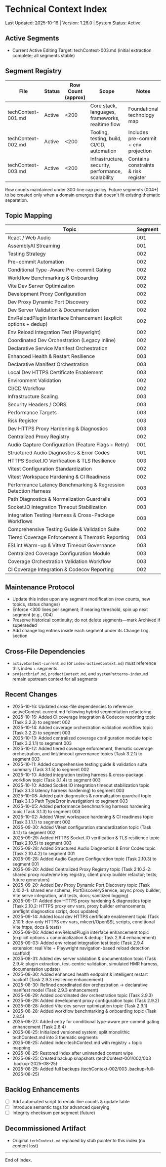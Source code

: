# Technical Context Index

Last Updated: 2025-10-16 | Version: 1.26.0 | System Status: Active

## Active Segments
- Current Active Editing Target: techContext-003.md (initial extraction complete; all segments stable)

## Segment Registry
| File | Status | Row Count (approx) | Scope | Notes |
|------|--------|--------------------|-------|-------|
| techContext-001.md | Active | <200 | Core stack, languages, frameworks, realtime flow | Foundational technology map |
| techContext-002.md | Active | <200 | Tooling, testing, build, CI/CD, automation | Includes pre-commit + env projection |
| techContext-003.md | Active | <200 | Infrastructure, security, performance, scalability | Contains constraints & risk register |

Row counts maintained under 300-line cap policy. Future segments (004+) to be created only when a domain emerges that doesn't fit existing thematic separation.

## Topic Mapping
| Topic | Segment |
|-------|---------|
| React / Web Audio | 001 |
| AssemblyAI Streaming | 001 |
| Testing Strategy | 002 |
| Pre-commit Automation | 002 |
| Conditional Type-Aware Pre-commit Gating | 002 |
| Workflow Benchmarking & Onboarding | 002 |
| Vite Dev Server Optimization | 002 |
| Development Proxy Configuration | 002 |
| Dev Proxy Dynamic Port Discovery | 002 |
| Dev Server Validation & Documentation | 002 |
| EnvReloadPlugin Interface Enhancement (explicit options + dedup) | 002 |
| Env Reload Integration Test (Playwright) | 002 |
| Coordinated Dev Orchestration (Legacy Inline) | 002 |
| Declarative Service Manifest Orchestration | 002 |
| Enhanced Health & Restart Resilience | 003 |
| Declarative Manifest Orchestration | 003 |
| Local Dev HTTPS Certificate Enablement | 003 |
| Environment Validation | 002 |
| CI/CD Workflow | 002 |
| Infrastructure Scaling | 003 |
| Security Headers / CORS | 003 |
| Performance Targets | 003 |
| Risk Register | 003 |
| Dev HTTPS Proxy Hardening & Diagnostics | 003 |
| Centralized Proxy Registry | 002 |
| Audio Capture Configuration (Feature Flags + Retry) | 001 |
| Structured Audio Diagnostics & Error Codes | 001 |
| HTTPS Socket.IO Verification & TLS Resilience | 003 |
| Vitest Configuration Standardization | 002 |
| Vitest Workspace Hardening & CI Readiness | 002 |
| Performance Latency Benchmarking & Regression Detection Harness | 003 |
| Path Diagnostics & Normalization Guardrails | 003 |
| Socket.IO Integration Timeout Stabilization | 003 |
| Integration Testing Harness & Cross-Package Workflows | 003 |
| Comprehensive Testing Guide & Validation Suite | 002 |
| Tiered Coverage Enforcement & Thematic Reporting | 003 |
| ESLint Warm-up & Vitest Timeout Governance | 003 |
| Centralized Coverage Configuration Module | 003 |
| Coverage Orchestration Validation Workflow | 003 |
| CI Coverage Integration & Codecov Reporting | 002 |

## Maintenance Protocol
- Update this index upon any segment modification (row counts, new topics, status changes)
- Enforce <300 lines per segment; if nearing threshold, spin up next segment (e.g., 004)
- Preserve historical continuity; do not delete segments—mark Archived if superseded
- Add change log entries inside each segment under its Change Log section

## Cross-File Dependencies
- `activeContext-current.md` (or `index-activeContext.md`) must reference this index + segments
- `projectbrief.md`, `productContext.md`, and `systemPatterns-index.md` remain upstream context for all segments

## Recent Changes
- 2025-10-16: Updated cross-file dependencies to reference activeContext-current.md following hybrid segmentation refactoring
- 2025-10-16: Added CI coverage integration & Codecov reporting topic (Task 3.2.3) to segment 002
- 2025-10-14: Added coverage orchestration validation workflow topic (Task 3.2.2) to segment 003
- 2025-10-13: Added centralized coverage configuration module topic (Task 3.2.1.1) to segment 003
- 2025-10-12: Added tiered coverage enforcement, thematic coverage orchestration, and lint/timeout governance topics (Task 3.2.1) to segment 003
- 2025-10-11: Added comprehensive testing guide & validation suite summary (Task 3.1.5) to segment 002
- 2025-10-10: Added integration testing harness & cross-package workflow topic (Task 3.1.4) to segment 003
- 2025-10-10: Added Socket.IO integration timeout stabilization topic (Task 3.1.3 latency harness hardening) to segment 003
- 2025-10-08: Added path diagnostics & normalization guardrail topic (Task 3.1.3 Path TypeError investigation) to segment 003
- 2025-10-05: Added performance benchmarking harness hardening topic (Task 3.1.3) to segment 003
- 2025-10-02: Added Vitest workspace hardening & CI readiness topic (Task 3.1.1.1) to segment 002
- 2025-09-30: Added Vitest configuration standardization topic (Task 3.1.1) to segment 002
- 2025-09-29: Added HTTPS Socket.IO verification & TLS resilience topic (Task 2.10.5) to segment 003
- 2025-09-28: Added Structured Audio Diagnostics & Error Codes topic (Task 2.10.4.2) to segment 001
- 2025-09-28: Added Audio Capture Configuration topic (Task 2.10.3) to segment 001
- 2025-09-20: Added Centralized Proxy Registry topic (Task 2.10.2-2: shared proxy route/env key registry, client proxy builder refactor; tests; future generators)
- 2025-09-20: Added Dev Proxy Dynamic Port Discovery topic (Task 2.10.2-1: shared env schema, PortDiscoveryService, async proxy builder, Vite serve integration, unit tests, docs; sanitized logging)
- 2025-09-17: Added dev HTTPS proxy hardening & diagnostics topic (Task 2.10.2: HTTPS proxy env vars, proxy builder enhancements, preflight diagnostics script, docs updates)
- 2025-09-14: Added local dev HTTPS certificate enablement topic (Task 2.10.1: dev-only HTTPS env vars, mkcert/OpenSSL scripts, conditional Vite https, docs & tests)
- 2025-09-06: Added envReloadPlugin interface enhancement topic (explicit options + canonicalization & dedup; Task 2.9.4 enhancement)
- 2025-09-03: Added env reload integration test topic (Task 2.9.4 extension: real Vite + Playwright navigation-based reload detection scaffold)
- 2025-08-31: Added dev server validation & documentation topic (Task 2.9.4: plugin extraction, test-centric validation, simulated HMR harness, documentation update)
- 2025-08-30: Added enhanced health endpoint & intelligent restart backoff (Task 2.9.3 resilience enhancement)
- 2025-08-30: Refined coordinated dev orchestration → declarative manifest model (Task 2.9.3 enhancement)
- 2025-08-29: Added coordinated dev orchestration topic (Task 2.9.3)
- 2025-08-29: Added development proxy configuration topic (Task 2.9.2)
- 2025-08-28: Added Vite dev server optimization topic (Task 2.9.1)
- 2025-08-28: Added workflow benchmarking & onboarding topic (Task 2.8.5)
- 2025-08-27: Added entry for conditional type-aware pre-commit gating enhancement (Task 2.8.4)
- 2025-08-25: Initialized versioned system; split monolithic techContext.md into 3 thematic segments
- 2025-08-25: Added index-techContext.md with registry + topic mapping
- 2025-08-25: Restored index after unintended content wipe
- 2025-08-25: Created backup snapshots (techContext-001/002/003 .backup-2025-08-25)
- 2025-08-25: Added full backups (techContext-002/003 .backup-full-2025-08-25)

## Backlog Enhancements
- [ ] Add automated script to recalc line counts & update table
- [ ] Introduce semantic tags for advanced querying
- [ ] Integrity checksum per segment (future)

## Decommissioned Artifact
- Original `techContext.md` replaced by stub pointer to this index (no content lost)

---
End of index.
